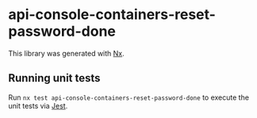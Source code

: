 # api-console-containers-reset-password-done

This library was generated with [Nx](https://nx.dev).

## Running unit tests

Run `nx test api-console-containers-reset-password-done` to execute the unit tests via [Jest](https://jestjs.io).
